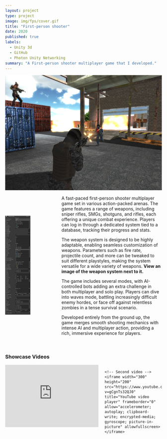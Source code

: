 ```yaml
---
layout: project
type: project
image: img/fps/cover.gif
title: "First-person shooter"
date: 2020
published: true
labels:
  - Unity 3d
  - GitHub
  - Photon Unity Networking
summary: "A First-person shooter multiplayer game that I developed."
---
```


<img class="img-fluid" src="../img/fps/panal.jpg" width="600px">

<div style="display: flex; align-items: center;">
  <!-- Image of the weapon system -->
  <div style="flex: 1;">
    <img src="../img/fps/weapon.png" alt="Weapon System" style="max-width: 50%; height: auto;">
  </div>

  <!-- Description of the game and weapon system -->
  <div style="flex: 2; padding-left: 20px;">
    <p>
      A fast-paced first-person shooter multiplayer game set in various action-packed arenas. The game 
      features a range of weapons, including sniper rifles, SMGs, shotguns, and rifles, each offering a 
      unique combat experience. Players can log in through a dedicated system tied to a database, tracking 
      their progress and stats.
    </p>
    <p>
      The weapon system is designed to be highly adaptable, enabling seamless customization of weapons. 
      Parameters such as fire rate, projectile count, and more can be tweaked to suit different playstyles, 
      making the system versatile for a wide variety of weapons. 
      <strong>View an image of the weapon system next to it.</strong>
    </p>
    <p>
      The game includes several modes, with AI-controlled bots adding an extra challenge in both multiplayer 
      and solo play. Players can dive into waves mode, battling increasingly difficult enemy hordes, or face 
      off against relentless zombies in a tense survival scenario.
    </p>
    <p>
      Developed entirely from the ground up, the game merges smooth shooting mechanics with intense AI and 
      multiplayer action, providing a rich, immersive experience for players.
    </p>
  </div>
</div>

<!-- YouTube video showcase -->
<div style="padding-top: 20px;">
  <h3>Showcase Videos</h3>
  
  <div style="display: flex; gap: 20px;">
    <!-- First video -->
    <iframe width="300" height="200" src="https://www.youtube.com/watch?v=ku_1A8_NNAM" 
    title="YouTube video player" frameborder="0" allow="accelerometer; autoplay; clipboard-write; encrypted-media; gyroscope; picture-in-picture" allowfullscreen></iframe>
    
    <!-- Second video -->
    <iframe width="300" height="200" src="https://www.youtube.com/watch?v=gCgnTs32QJ0" 
    title="YouTube video player" frameborder="0" allow="accelerometer; autoplay; clipboard-write; encrypted-media; gyroscope; picture-in-picture" allowfullscreen></iframe>
  
  </div>
</div>
